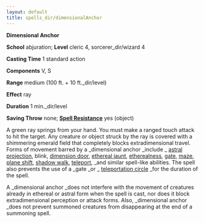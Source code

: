 ```yaml
---
layout: default
title: spells_dir/dimensionalAnchor
---
```

 **Dimensional Anchor**

**School** abjuration; **Level** cleric 4, sorcerer_dir/wizard 4

**Casting Time** 1 standard action

**Components** V, S

**Range** medium (100 ft. + 10 ft._dir/level)

**Effect** ray

**Duration** 1 min._dir/level

**Saving Throw** none; **[Spell Resistance](../../glossary#_spell-resistance)** yes (object)

A green ray springs from your hand. You must make a ranged touch attack to hit the target. Any creature or object struck by the ray is covered with a shimmering emerald field that completely blocks extradimensional travel. Forms of movement barred by a _dimensional anchor _include _ [astral projection](../astralProjection#_astral-projection), blink, [dimension door](../dimensionDoor#_dimension-door), [ethereal jaunt](../etherealJaunt#_ethereal-jaunt), [etherealness](../etherealness#_etherealness), [gate](../gate#_gate), [maze](../maze#_maze), [plane shift](../planeShift#_plane-shift), [shadow walk](../shadowWalk#_shadow-walk), [teleport](../teleport#_teleport), _and similar spell-like abilities. The spell also prevents the use of a _gate _or _ [teleportation circle](../teleportationCircle#_teleportation-circle) _for the duration of the spell.

A _dimensional anchor _does not interfere with the movement of creatures already in ethereal or astral form when the spell is cast, nor does it block extradimensional perception or attack forms. Also, _dimensional anchor _does not prevent summoned creatures from disappearing at the end of a summoning spell.

